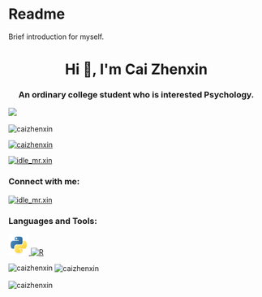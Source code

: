 # Readme
Brief introduction for myself.
<h1 align="center">Hi 👋, I'm Cai Zhenxin</h1>
<h3 align="center">An ordinary college student who is interested Psychology.</h3>
<img src="https://counter.seku.su/cmoe?name=czx&theme=r18" /><br>
<p align="left"> <img src="https://komarev.com/ghpvc/?username=caizhenxin&label=Profile%20views&color=0e75b6&style=flat" alt="caizhenxin" /> </p>

<p align="left"> <a href="https://github.com/ryo-ma/github-profile-trophy"><img src="https://github-profile-trophy.vercel.app/?username=caizhenxin" alt="caizhenxin" /></a> </p>

<p align="left"> <a href="https://twitter.com/idle_mr.xin" target="blank"><img src="https://img.shields.io/twitter/follow/idle_mr.xin?logo=twitter&style=for-the-badge" alt="idle_mr.xin" /></a> </p>

<h3 align="left">Connect with me:</h3>
<p align="left">
<a href="https://twitter.com/idle_mr.xin" target="blank"><img align="center" src="https://raw.githubusercontent.com/rahuldkjain/github-profile-readme-generator/master/src/images/icons/Social/twitter.svg" alt="idle_mr.xin" height="30" width="40" /></a>
</p>

<h3 align="left">Languages and Tools:</h3>
<p align="left"> <a href="https://www.python.org" target="_blank" rel="noreferrer"> <img src="https://raw.githubusercontent.com/devicons/devicon/master/icons/python/python-original.svg" alt="python" width="40" height="40"/><a href="https://cloud.r-project.org/" target="_blank" rel="noreferrer"> <img src="https://cloud.r-project.org/Rlogo.svg" alt="R" width="40" height="40"/> </a> </p>

<p><img align="left" src="https://github-readme-stats.vercel.app/api/top-langs?username=caizhenxin&show_icons=true&locale=en&layout=compact" alt="caizhenxin" /></p>

<p>&nbsp;<img align="center" src="https://github-readme-stats.vercel.app/api?username=caizhenxin&show_icons=true&locale=en" alt="caizhenxin" /></p>

<p><img align="center" src="https://github-readme-streak-stats.herokuapp.com/?user=caizhenxin&" alt="caizhenxin" /></p>
